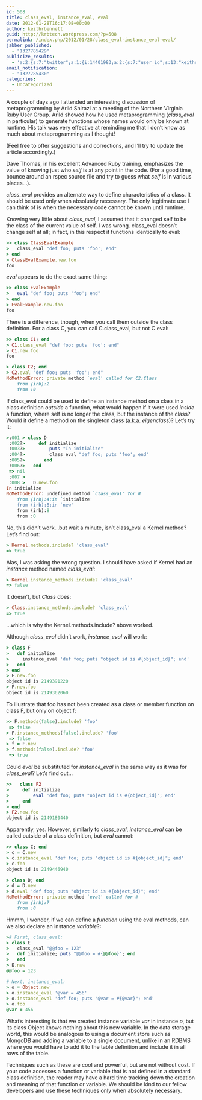 ```yaml
---
id: 508
title: class_eval, instance_eval, eval
date: 2012-01-28T16:17:08+00:00
author: keithrbennett
guid: http://krbtech.wordpress.com/?p=508
permalink: /index.php/2012/01/28/class_eval-instance_eval-eval/
jabber_published:
  - "1327785429"
publicize_results:
  - 'a:2:{s:7:"twitter";a:1:{i:14401983;a:2:{s:7:"user_id";s:13:"keithrbennett";s:7:"post_id";s:18:"163370058670800896";}}s:2:"fb";a:1:{i:623669774;a:2:{s:7:"user_id";s:9:"623669774";s:7:"post_id";s:17:"10150532283844775";}}}'
email_notification:
  - "1327785430"
categories:
  - Uncategorized
---
```

A couple of days ago I attended an interesting discussion of metaprogramming by Arild Shirazi at a meeting of the Northern Virginia Ruby User Group. Arild showed how he used metaprogramming (_class_eval_ in particular) to generate functions whose names would only be known at runtime. His talk was very effective at reminding me that I don&#8217;t know as much about metaprogramming as I thought!

(Feel free to offer suggestions and corrections, and I&#8217;ll try to update the article accordingly.)

Dave Thomas, in his excellent Advanced Ruby training, emphasizes the value of knowing just who _self_ is at any point in the code. (For a good time, bounce around an rspec source file and try to guess what _self_ is in various places...).

_class_eval_ provides an alternate way to define characteristics of a class. It should be used only when absolutely necessary. The only legitimate use I can think of is when the necessary code cannot be known until runtime.

Knowing very little about _class_eval_, I assumed that it changed self to be the class of the current value of self. I was wrong. class_eval doesn&#8217;t change self at all; in fact, in this respect it functions identically to eval:

```ruby
>> class ClassEvalExample
>   class_eval "def foo; puts 'foo'; end"
> end
> ClassEvalExample.new.foo
foo
```

_eval_ appears to do the exact same thing:

```ruby
>> class EvalExample
>   eval "def foo; puts 'foo'; end"
> end
> EvalExample.new.foo
foo
```

There is a difference, though, when you call them outside the class definition. For a class C, you can call C.class_eval, but not C.eval:

```ruby
>> class C1; end
> C1.class_eval "def foo; puts 'foo'; end"
> C1.new.foo
foo

> class C2; end
> C2.eval "def foo; puts 'foo'; end"
NoMethodError: private method `eval' called for C2:Class
	from (irb):2
	from :0
```

If class_eval could be used to define an instance method on a class in a class definition _outside_ a function, what would happen if it were used _inside_ a function, where self is no longer the class, but the instance of the class? Would it define a method on the singleton class (a.k.a. _eigenclass_)? Let&#8217;s try it:

```ruby
>:001 > class D
 :002?>     def initialize
 :003?>         puts "In initialize"
 :004?>         class_eval "def foo; puts 'foo'; end"
 :005?>       end
 :006?>   end
 => nil
 :007 >
 :008 >   D.new.foo
In initialize
NoMethodError: undefined method `class_eval' for #
	from (irb):4:in `initialize'
	from (irb):8:in `new'
	from (irb):8
	from :0
```

No, this didn&#8217;t work...but wait a minute, isn&#8217;t class_eval a Kernel method? Let&#8217;s find out:

```ruby
> Kernel.methods.include? 'class_eval'
=> true
```

Alas, I was asking the wrong question. I should have asked if Kernel had an _instance_ method named _class_eval_:

```ruby
> Kernel.instance_methods.include? 'class_eval'
=> false
```

It doesn&#8217;t, but _Class_ does:

```ruby
> Class.instance_methods.include? 'class_eval'
=> true
```

...which is why the Kernel.methods.include? above worked.

Although _class_eval_ didn&#8217;t work, _instance_eval_ will work:

```ruby
> class F
>   def initialize
>     instance_eval 'def foo; puts "object id is #{object_id}"; end'
>   end
> end
> F.new.foo
object id is 2149391220
> F.new.foo
object id is 2149362060
```

To illustrate that foo has not been created as a class or member function on class F, but only on object f:

```ruby
>> F.methods(false).include? 'foo'
 => false
> F.instance_methods(false).include? 'foo'
 => false
> f = F.new
> f.methods(false).include? 'foo'
 => true
```

Could _eval_ be substituted for _instance_eval_ in the same way as it was for _class_eval_? Let&#8217;s find out...

```ruby
>>   class F2
>     def initialize
>         eval 'def foo; puts "object id is #{object_id}"; end'
>     end
> end
> F2.new.foo
object id is 2149180440
```

Apparently, yes. However, similarly to _class_eval_, _instance_eval_ can be called outside of a class definition, but _eval_ cannot:

```ruby
>> class C; end
> c = C.new
> c.instance_eval 'def foo; puts "object id is #{object_id}"; end'
> c.foo
object id is 2149446940

> class D; end
> d = D.new
> d.eval 'def foo; puts "object id is #{object_id}"; end'
NoMethodError: private method `eval' called for #
	from (irb):7
	from :0
```

Hmmm, I wonder, if we can define a _function_ using the eval methods, can we also declare an instance _variable_?:

```ruby
># First, class_eval:
> class E
>   class_eval "@@foo = 123"
>   def initialize; puts "@@foo = #{@@foo}"; end
>   end
> E.new
@@foo = 123

# Next, instance_eval:
> o = Object.new
> o.instance_eval '@var = 456'
> o.instance_eval 'def foo; puts "@var = #{@var}"; end'
> o.foo
@var = 456
```

What&#8217;s interesting is that we created instance variable _var_ in instance _o_, but its class Object knows nothing about this new variable. In the data storage world, this would be analogous to using a document store such as MongoDB and adding a variable to a single document, unlike in an RDBMS where you would have to add it to the table definition and include it in all rows of the table.

Techniques such as these are cool and powerful, but are not without cost. If your code accesses a function or variable that is not defined in a standard class definition, the reader may have a hard time tracking down the creation and meaning of that function or variable. We should be kind to our fellow developers and use these techniques only when absolutely necessary.
